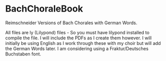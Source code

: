 # BachChoraleBook
Reimschneider Versions of Bach Chorales with German Words. 

All files are ly (Lilypond) files - So you must have lilypond installed to compile the file.  I will include the PDFs as I create them however.  I will initially be using English as I work through these with my choir but will add the German Words later.  I am considering using a Fraktur/Deutsches Buchstaben font.   
